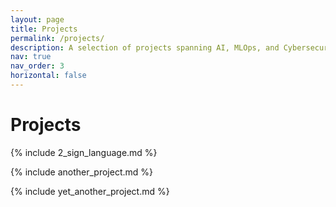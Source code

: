 ```yaml
---
layout: page
title: Projects
permalink: /projects/
description: A selection of projects spanning AI, MLOps, and Cybersecurity.
nav: true
nav_order: 3
horizontal: false
---
```


# Projects

{% include 2_sign_language.md %}

{% include another_project.md %}

{% include yet_another_project.md %}
